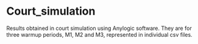 # Court_simulation
Results obtained in court simulation using Anylogic software. They are for three warmup periods, M1, M2 and M3, represented in individual csv files. 
